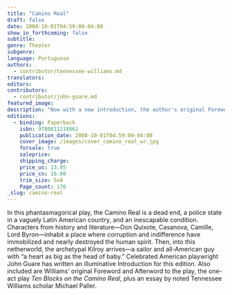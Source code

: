 ```yaml
---
title: "Camino Real"
draft: false
date: 2008-10-01T04:59:00-04:00
show_in_forthcoming: false
subtitle:
genre: Theater
subgenre:
language: Portuguese
authors:
  - contributor/tennessee-williams.md
translators:
editors:
contributors:
  - contributor/john-guare.md
featured_image:
description: "Now with a new introduction, the author's original Foreword and Afterword, the one-act play 10 Blocks on the Camino Real, plus an essay by noted Tennessee Williams scholar, Michael Paller. "
editions:
  - binding: Paperback
    isbn: 9780811218061
    publication_date: 2008-10-01T04:59:00-04:00
    cover_image: /images/cover_camino_real_wr.jpg
    forsale: true
    saleprice:
    shipping_charge:
    price_us: 13.95
    price_cn: 16.00
    trim_size: 5x8
    Page_count: 176
_slug: camino-real
---
```


In this phantasmagorical play, the Camino Real is a dead end, a police state in a vaguely Latin American country, and an inescapable condition. Characters from history and literature—Don Quixote, Casanova, Camille, Lord Byron—inhabit a place where corruption and indifference have immobilized and nearly destroyed the human spirit. Then, into this netherworld, the archetypal Kilroy arrives—a sailor and all-American guy with “a heart as big as the head of baby.” Celebrated American playwright John Guare has written an illuminative Introduction for this edition. Also included are Williams’ original Foreword and Afterword to the play, the one-act play _Ten Blocks on the Camino Real_, plus an essay by noted Tennessee Williams scholar Michael Paller.

